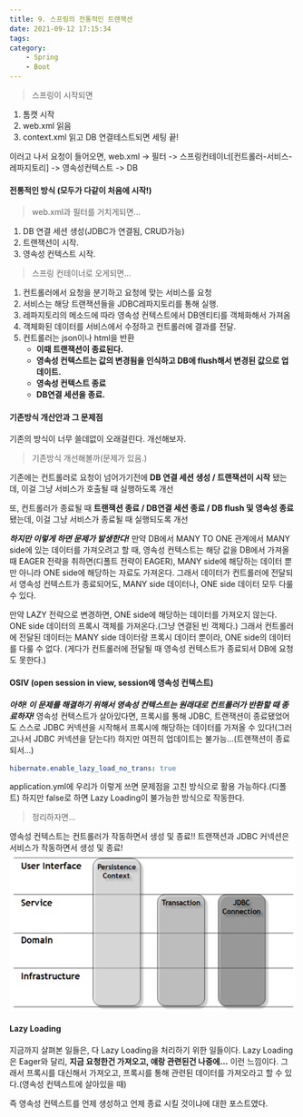 ```yaml
---
title: 9. 스프링의 전통적인 트랜잭션
date: 2021-09-12 17:15:34
tags:
category:
    - Spring
    - Boot
---
```

> 스프링이 시작되면

1. 톰캣 시작
2. web.xml 읽음
3. context.xml 읽고 DB 연결테스트되면 세팅 끝!


이러고 나서 요청이 들어오면,
web.xml -> 필터 -> 스프링컨테이너\[컨트롤러-서비스-레파지토리] -> 영속성컨텍스트 -> DB


#### 전통적인 방식 (모두가 다같이 처음에 시작!)
> web.xml과 필터를 거치게되면...

1. DB 연결 세션 생성(JDBC가 연결됨, CRUD가능)
2. 트랜잭션이 시작.
3. 영속성 컨텍스트 시작.


> 스프링 컨테이너로 오게되면...

1. 컨트롤러에서 요청을 분기하고 요청에 맞는 서비스를 요청
2. 서비스는 해당 트랜잭션들을 JDBC레파지토리를 통해 실행.
3. 레파지토리의 메소드에 따라 영속성 컨텍스트에서 DB엔티티를 객체화해서 가져옴
4. 객체화된 데이터를 서비스에서 수정하고 컨트롤러에 결과를 전달.
5. 컨트롤러는 json이나 html을 반환
    - **이때 트랜잭션이 종료된다.**
    - **영속성 컨텍스트는 값의 변경됨을 인식하고 DB에 flush해서 변경된 값으로 업데이트.**
    - **영속성 컨텍스트 종료**
    - **DB연결 세션을 종료.**



#### 기존방식 개산안과 그 문제점
기존의 방식이 너무 쓸데없이 오래걸린다. 개선해보자.
> 기존방식 개선해볼까(문제가 있음.)

기존에는 컨트롤러로 요청이 넘어가기전에
**DB 연결 세션 생성 / 트랜잭션이 시작** 됐는데, 
이걸 그냥 서비스가 호출될 때 실행하도록 개선


또, 컨트롤러가 종료될 때
**트랜잭션 종료 / DB연결 세션 종료 / DB flush 및 영속성 종료** 됐는데, 
이걸 그냥 서비스가 종료될 때 실행되도록 개선


***하지만 이렇게 하면 문제가 발생한다!***
만약 DB에서 MANY TO ONE 관계에서 MANY side에 있는 데이터를 가져오려고 할 때,
영속성 컨텍스트는 해당 값을 DB에서 가져올 때 EAGER 전략을 취하면(디폴트 전략이 EAGER),
MANY side에 해당하는 데이터 뿐만 아니라 ONE side에 해당하는 자료도 가져온다.
그래서 데이터가 컨트롤러에 전달되서 영속성 컨텍스트가 종료되어도,
MANY side 데이터나, ONE side 데이터 모두 다룰 수 있다.


만약 LAZY 전략으로 변경하면, ONE side에 해당하는 데이터를 가져오지 않는다.
ONE side 데이터의 프록시 객체를 가져온다.(그냥 연결된 빈 객체다.)
그래서 컨트롤러에 전달된 데이터는 MANY side 데이터랑 프록시 데이터 뿐이라,
ONE side의 데이터를 다룰 수 없다.
(게다가 컨트롤러에 전달될 때 영속성 컨텍스트가 종료되서 DB에 요청도 못한다.)

#### OSIV (open session in view, session에 영속성 컨텍스트)
***아하! 이 문제를 해결하기 위해서 영속성 컨텍스트는 원래대로 컨트롤러가 반환할 때 종료하자!***
영속성 컨텍스트가 살아있다면, 프록시를 통해 JDBC, 트랜잭션이 종료됐었어도 스스로 JDBC 커넥션을 시작해서
프록시에 해당하는 데이터를 가져올 수 있다!(그러고나서 JDBC 커넥션을 닫는다!)
하지만 여전히 업데이트는 불가능...(트랜잭션이 종료되서...)

```yml
hibernate.enable_lazy_load_no_trans: true  
```
application.yml에 우리가 이렇게 쓰면 문제점을 고친 방식으로 활용 가능하다.(디폴트)
하지만 false로 하면 Lazy Loading이 불가능한 방식으로 작동한다.


> 정리하자면...

영속성 컨텍스트는 컨트롤러가 작동하면서 생성 및 종료!!
트랜잭션과 JDBC 커넥션은 서비스가 작동하면서 생성 및 종료!
![](/img/boot/boot9-1.png)

#### Lazy Loading
지금까지 살펴본 일들은, 다 Lazy Loading을 처리하기 위한 일들이다.
Lazy Loading은 Eager와 달리, **지금 요청한건 가져오고, 얘랑 관련된건 나중에...** 이런 느낌이다.
그래서 프록시를 대신해서 가져오고, 프록시를 통해 관련된 데이터를 가져오라고 할 수 있다.(영속성 컨텍스트에 살아있을 때)


즉 영속성 컨텍스트를 언제 생성하고 언제 종료 시킬 것이냐에 대한 포스트였다.